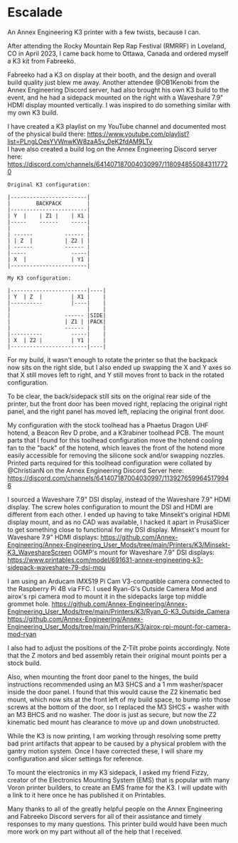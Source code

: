 # Escalade

An Annex Engineering K3 printer with a few twists, because I can.

After attending the Rocky Mountain Rep Rap Festival (RMRRF) in Loveland, CO in April 2023, I came back home to Ottawa, Canada and ordered myself a K3 kit from Fabreeko.

Fabreeko had a K3 on display at their booth, and the design and overall build quality just blew me away.
Another attendee @OB1Kenobi from the Annex Engineering Discord server, had also brought his own K3 build to the event, and he had a sidepack mounted on the right with a Waveshare 7.9" HDMI display mounted vertically.
I was inspired to do something similar with my own K3 build.

I have created a K3 playlist on my YouTube channel and documented most of the physical build there:
https://www.youtube.com/playlist?list=PLngLOesYVWnwKW8zaA5v_0eK2fdAM9LTv<br>
I have also created a build log on the Annex Engineering Discord server here:
https://discord.com/channels/641407187004030997/1180948550843117720

```
Original K3 configuration:

|------------------------|
|        BACKPACK        |
|------------------------|
| Y  |    | Z1 |    | X1 |
|-----    ------    -----|
|                        |
| ------          ------ |
| | Z  |          | Z2 | |
| ------          ------ |
|-----              -----|
| X  |              | Y1 |
|------------------------|

My K3 configuration:

|------------------------|----|
| Y  | Z  |         | X1 |    |
|----------         |----|    |
|                        |    |
|                 ------ |SIDE|
|                 | Z1 | |PACK|
|                 ------ |    |
|----------         -----|    |
| X  | Z2 |         | Y1 |    |
|------------------------|----|
```

For my build, it wasn't enough to rotate the printer so that the backpack now sits on the right side, but I also ended up swapping the X and Y axes so that X still moves left to right, and Y still moves front to back in the rotated configuration.

To be clear, the back/sidepack still sits on the original rear side of the printer, but the front door has been moved right, replacing the original right panel, and the right panel has moved left, replacing the original front door.

My configuration with the stock toolhead has a Phaetus Dragon UHF hotend, a Beacon Rev D probe, and a K3rabiner toolhead PCB. The mount parts that I found for this toolhead configuration move the hotend cooling fan to the "back" of the hotend, which leaves the front of the hotend more easily accessible for removing the silicone sock and/or swapping nozzles. Printed parts required for this toolhead configuration were collated by @ChristianN on the Annex Engineering Discord Server here: https://discord.com/channels/641407187004030997/1139276599645179946

I sourced a Waveshare 7.9" DSI display, instead of the Waveshare 7.9" HDMI display. The screw holes configuration to mount the DSI and HDMI are different from each other. I ended up having to take Minsekt's original HDMI display mount, and as no CAD was available, I hacked it apart in PrusaSlicer to get something close to functional for my DSI display.
Minsekt's mount for Waveshare 7.9" HDMI displays: https://github.com/Annex-Engineering/Annex-Engineering_User_Mods/tree/main/Printers/K3/Minsekt-K3_WaveshareScreen
OGMP's mount for Waveshare 7.9" DSI displays: https://www.printables.com/model/691631-annex-engineering-k3-sidepack-waveshare-79-dsi-mou

I am using an Arducam IMX519 Pi Cam V3-compatible camera connected to the Raspberry Pi 4B via FFC. I used Ryan-G's Outside Camera Mod and airox's rpi camera mod to mount it in the sidepacks large top middle grommet hole.
https://github.com/Annex-Engineering/Annex-Engineering_User_Mods/tree/main/Printers/K3/Ryan_G-K3_Outside_Camera
https://github.com/Annex-Engineering/Annex-Engineering_User_Mods/tree/main/Printers/K3/airox-rpi-mount-for-camera-mod-ryan

I also had to adjust the positions of the Z-Tilt probe points accordingly. Note that the Z motors and bed assembly retain their original mount points per a stock build.

Also, when mounting the front door panel to the hinges, the build instructions recommended using an M3 SHCS and a 1 mm washer/spacer inside the door panel. I found that this would cause the Z2 kinematic bed mount, which now sits at the front left of my build space, to bump into those screws at the bottom of the door, so I replaced the M3 SHCS + washer with an M3 BHCS and no washer. The door is just as secure, but now the Z2 kinematic bed mount has clearance to move up and down unobstructed.

While the K3 is now printing, I am working through resolving some pretty bad print artifacts that appear to be caused by a physical problem with the gantry motion system. Once I have corrected these, I will share my configuration and slicer settings for reference.

To mount the electronics in my K3 sidepack, I asked my friend Fizzy, creator of the Electronics Mounting System (EMS) that is popular with many Voron printer builders, to create an EMS frame for the K3. I will update with a link to it here once he has published it on Printables.

Many thanks to all of the greatly helpful people on the Annex Engineering and Fabreeko Discord servers for all of their assistance and timely responses to my many questions. This printer build would have been much more work on my part without all of the help that I received.
